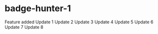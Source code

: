 # badge-hunter-1
Feature added
Update 1
Update 2
Update 3
Update 4
Update 5
Update 6
Update 7
Update 8
